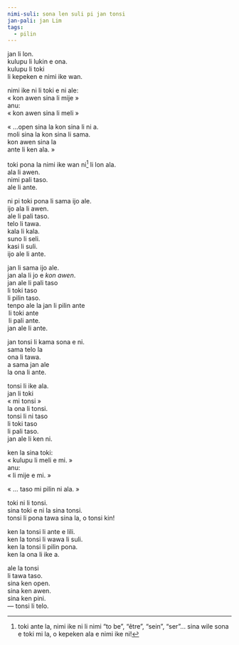 ```yaml
---
nimi-suli: sona len suli pi jan tonsi
jan-pali: jan Lim
tags:
  - pilin
---
```


jan li lon.  
kulupu li lukin e ona.  
kulupu li toki  
            li kepeken e nimi ike wan.

nimi ike ni li toki e ni ale:  
​    « kon awen sina li mije »  
anu:  
​    « kon awen sina li meli »

« ...open sina la kon sina li ni a.  
      moli sina la kon sina li sama.  
      kon awen sina la  
      ante li ken ala. »

toki pona la nimi ike wan ni[^1] li lon ala.  
                   ala li awen.  
                   nimi pali taso.  
                   ale li ante.

ni pi toki pona li sama ijo ale.   
ijo ala li awen.  
ale li pali taso.  
     telo li tawa.  
     kala li kala.   
     suno li seli.  
     kasi li suli.  
ijo ale li ante.

jan li sama ijo ale.  
jan ala li jo e *kon awen*.  
jan ale li pali taso  
            li toki taso  
            li pilin taso.  
tenpo ale la jan li pilin ante  
                          li toki ante  
                          li pali ante.  
jan ale li ante. 

jan tonsi li kama sona e ni.  
sama telo la  
ona li tawa.  
a sama jan ale  
la ona li ante.

tonsi li ike ala.  
jan li toki  
    « mi tonsi »  
la ona li tonsi.  
tonsi li ni taso  
         li toki taso  
         li pali taso.  
jan ale li ken ni.

ken la sina toki:  
    « kulupu li meli e mi. »  
anu:  
    «             li mije e mi. »

« ... taso mi pilin ni ala. »

toki ni li tonsi.  
sina toki e ni la sina tonsi.  
tonsi li pona tawa sina la, o tonsi kin\! 

ken la tonsi li ante e lili.  
ken la tonsi li wawa li suli.  
ken la tonsi li pilin pona.  
ken la ona li ike a.

ale la tonsi  
                      li tawa taso.  
sina ken open.  
sina ken awen.  
sina ken pini.  
                   —  tonsi li telo. 

[^1]:  toki ante la, nimi ike ni li nimi “to be”, “être”, “sein”, “ser”... sina wile sona e toki mi la, o kepeken ala e nimi ike ni\!
